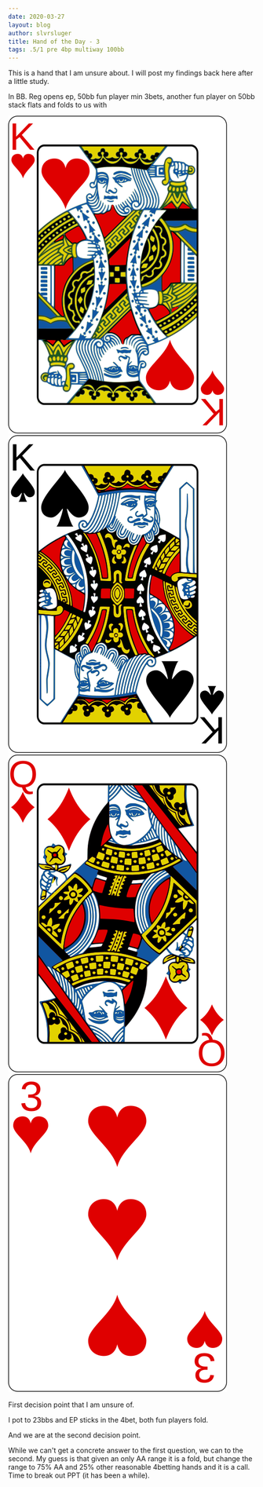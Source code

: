 ```yaml
---
date: 2020-03-27
layout: blog
author: slvrsluger
title: Hand of the Day - 3
tags: .5/1 pre 4bp multiway 100bb
---
```


This is a hand that I am unsure about. I will post my findings back here after a little study.

In BB. Reg opens ep, 50bb fun player min 3bets, another fun player on 50bb stack flats and folds to us with

![card-image](/assets/cards/KH.svg#inline)
![card-image](/assets/cards/KS.svg#inline)
![card-image](/assets/cards/QD.svg#inline)
![card-image](/assets/cards/3H.svg#inline)

First decision point that I am unsure of.

I pot to 23bbs and EP sticks in the 4bet, both fun players fold.

And we are at the second decision point.

While we can't get a concrete answer to the first question, we can to the second. My guess is that given an only AA range it is a fold, but change the range to 75% AA and 25% other reasonable 4betting hands and it is a call. Time to break out PPT (it has been a while).
